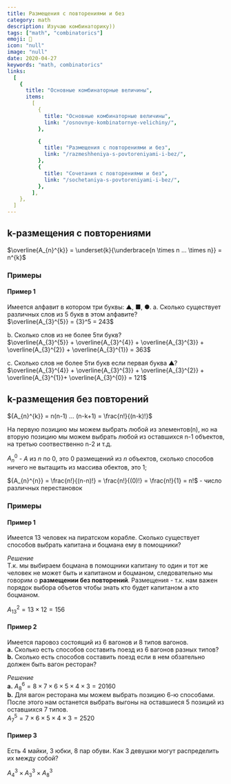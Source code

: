 ```yaml
---
title: Размещения с повторениями и без
category: math
description: Изучаю комбинаторику))
tags: ["math", "combinatorics"]
emoji: 👾
icon: "null"
image: "null"
date: 2020-04-27
keywords: "math, combinatorics"
links:
  [
    {
      title: "Основные комбинаторные величины",
      items:
        [
          {
            title: "Основные комбинаторные величины",
            link: "/osnovnye-kombinatornye-velichiny/",
          },

          {
            title: "Размещения с повторениями и без",
            link: "/razmeshheniya-s-povtoreniyami-i-bez/",
          },
          {
            title: "Сочетания с повторениями и без",
            link: "/sochetaniya-s-povtoreniyami-i-bez/",
          },
        ],
    },
  ]
---
```


## k-размещения с повторениями

$\overline{A_{n}^{k}} = \underset{k}{\underbrace{n \times n  ... \times n}} =  n^{k}$

### Примеры

#### Пример 1

Имеется алфавит в котором три буквы: ▲, ■, ●.
a. Сколько существует различных слов из 5 букв в этом алфавите?  
$\overline{A_{3}^{5}} = {3}^5 = 243$

b. Сколько слов из не более 5ти букв?  
$\overline{A_{3}^{5}} + \overline{A_{3}^{4}} + \overline{A_{3}^{3}} + \overline{A_{3}^{2}} + \overline{A_{3}^{1}} = 363$

c. Сколько слов не более 5ти букв если первая буква ▲?  
$\overline{A_{3}^{4}} + \overline{A_{3}^{3}} + \overline{A_{3}^{2}} + \overline{A_{3}^{1}}+ \overline{A_{3}^{0}} = 121$

## k-размещения без повторений

${A_{n}^{k}} = n(n-1) ... (n-k+1) = \frac{n!}{(n-k)!}$

На первую позицию мы можем выбрать любой из элементов(n), но на вторую позицию мы можем выбрать любой из оставшихся n-1 объектов, на третью соотвественно n-2 и т.д.

${A_{n}^{0}}$ - $A$ из $n$ по $0$, это $0$ размещений из $n$ объектов, сколько способов ничего не вытащить из массива обектов, это 1;

${A_{n}^{n}} = \frac{n!}{(n-n)!} = \frac{n!}{(0)!} = \frac{n!}{1} = n!$ - число различных перестановок

### Примеры

#### Пример 1

Имеется 13 человек на пиратском корабле. Сколько существует способов выбрать капитана и боцмана ему в помощники?

_Решение_  
Т.к. мы выбираем боцмана в помощники капитану то один и тот же человек не может быть и капитаном и боцманом, следовательно мы говорим о **размещении без повторений**. Размещения - т.к. нам важен порядок выбора объетов чтобы знать кто будет капитаном а кто боцманом.

${A_{13}^{2}} = 13 \times 12 = 156$

#### Пример 2

Имеется паровоз состоящий из 6 вагонов и 8 типов вагонов.  
**a.** Сколько есть способов составить поезд из 6 вагонов разных типов?  
**b.** Сколько есть способов составить поезд если в нем обзательно должен быть вагон ресторан?

_Решение_  
**a.** ${A_{8}^{6}} = 8 \times 7 \times 6 \times 5 \times 4 \times 3 = 20160$  
**b.** Для вагон ресторана мы можем выбрать позицию 6-ю способами.
После этого нам останется выбрать выгоны на оставшиеся 5 позиций из оставшихся 7 типов.  
${A_{7}^{5}} = 7 \times 6 \times 5 \times 4 \times 3 = 2520$

#### Пример 3

Есть 4 майки, 3 юбки, 8 пар обуви. Как 3 девушки могут распределить их между собой?

${A_{4}^{3}} \times {A_{3}^{3}} \times {A_{8}^{3}}$
